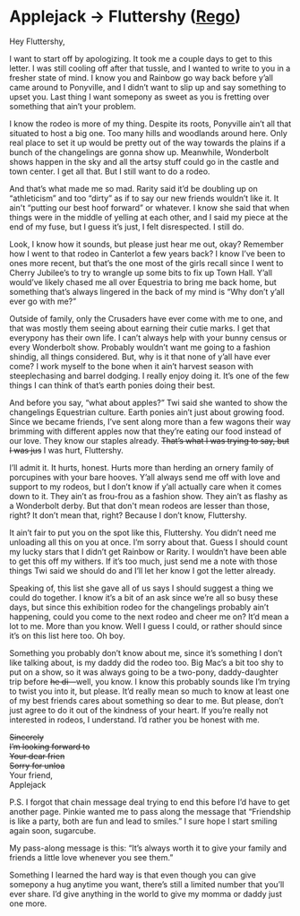 # Applejack → Fluttershy ([Rego](https://www.fimfiction.net/user/180061/Rego))

Hey Fluttershy,

I want to start off by apologizing. It took me a couple days to get to this letter. I was still cooling off after that tussle, and I wanted to write to you in a fresher state of mind. I know you and Rainbow go way back before y’all came around to Ponyville, and I didn’t want to slip up and say something to upset you. Last thing I want somepony as sweet as you is fretting over something that ain’t your problem.

I know the rodeo is more of my thing. Despite its roots, Ponyville ain’t all that situated to host a big one. Too many hills and woodlands around here. Only real place to set it up would be pretty out of the way towards the plains if a bunch of the changelings are gonna show up. Meanwhile, Wonderbolt shows happen in the sky and all the artsy stuff could go in the castle and town center. I get all that. But I still want to do a rodeo. 

And that’s what made me so mad. Rarity said it’d be doubling up on “athleticism” and too “dirty” as if to say our new friends wouldn’t like it. It ain't “putting our best hoof forward” or whatever. I know she said that when things were in the middle of yelling at each other, and I said my piece at the end of my fuse, but I guess it’s just, I felt disrespected. I still do.

Look, I know how it sounds, but please just hear me out, okay? Remember how I went to that rodeo in Canterlot a few years back? I know I’ve been to ones more recent, but that’s the one most of the girls recall since I went to Cherry Jubilee’s to try to wrangle up some bits to fix up Town Hall. Y’all would’ve likely chased me all over Equestria to bring me back home, but something that’s always lingered in the back of my mind is “Why don’t y’all ever go with me?”

Outside of family, only the Crusaders have ever come with me to one, and that was mostly them seeing about earning their cutie marks. I get that everypony has their own life. I can’t always help with your bunny census or every Wonderbolt show. Probably wouldn’t want me going to a fashion shindig, all things considered. But, why is it that none of y’all have ever come? I work myself to the bone when it ain’t harvest season with steeplechasing and barrel dodging. I really enjoy doing it. It’s one of the few things I can think of that’s earth ponies doing their best.

And before you say, “what about apples?” Twi said she wanted to show the changelings Equestrian culture. Earth ponies ain’t just about growing food. Since we became friends, I’ve sent along more than a few wagons their way brimming with different apples now that they’re eating our food instead of our love. They know our staples already. ~~That’s what I was trying to say, but I was jus~~ I was hurt, Fluttershy.

I’ll admit it. It hurts, honest. Hurts more than herding an ornery family of porcupines with your bare hooves. Y’all always send me off with love and support to my rodeos, but I don’t know if y’all actually care when it comes down to it. They ain’t as frou-frou as a fashion show. They ain’t as flashy as a Wonderbolt derby. But that don't mean rodeos are lesser than those, right? It don’t mean that, right? Because I don’t know, Fluttershy.

It ain’t fair to put you on the spot like this, Fluttershy. You didn’t need me unloading all this on you at once. I’m sorry about that. Guess I should count my lucky stars that I didn’t get Rainbow or Rarity. I wouldn’t have been able to get this off my withers. If it’s too much, just send me a note with those things Twi said we should do and I’ll let her know I got the letter already.

Speaking of, this list she gave all of us says I should suggest a thing we could do together. I know it’s a bit of an ask since we’re all so busy these days, but since this exhibition rodeo for the changelings probably ain’t happening, could you come to the next rodeo and cheer me on? It’d mean a lot to me. More than you know. Well I guess I could, or rather should since it’s on this list here too. Oh boy.

Something you probably don’t know about me, since it’s something I don’t like talking about, is my daddy did the rodeo too. Big Mac’s a bit too shy to put on a show, so it was always going to be a two-pony, daddy-daughter trip before ~~he di—~~well, you know. I know this probably sounds like I’m trying to twist you into it, but please. It’d really mean so much to know at least one of my best friends cares about something so dear to me. But please, don’t just agree to do it out of the kindness of your heart. If you’re really not interested in rodeos, I understand. I’d rather you be honest with me.

~~Sincerely~~  
~~I’m looking forward to~~  
~~Your dear frien~~  
~~Sorry for unloa~~  
Your friend,  
Applejack

P.S. I forgot that chain message deal trying to end this before I’d have to get another page. Pinkie wanted me to pass along the message that “Friendship is like a party, both are fun and lead to smiles.” I sure hope I start smiling again soon, sugarcube.

My pass-along message is this: “It’s always worth it to give your family and friends a little love whenever you see them.”

Something I learned the hard way is that even though you can give somepony a hug anytime you want, there’s still a limited number that you’ll ever share. I’d give anything in the world to give my momma or daddy just one more.
